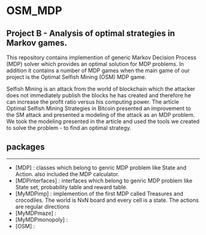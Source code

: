 # OSM_MDP
## Project B - Analysis of optimal strategies in Markov games.

This repository contains implemention of generic Markov Decision Process (MDP) solver which provides an optimal solution for MDP problems.
In addition it contains a number of MDP games when the main game of our project is the Optimal Selfish Mining (OSM) MDP game.

Selfish Mining is an attack from the world of blockchain which the attacker does not immediately publish the blocks he has created and therefore he can increase the profit ratio versus his computing power.
The article Optimal Selfish Mining Strategies in Bitcoin presented an improvement to the SM attack and presented a modeling of the attack as an MDP problem.
We took the modeling presented in the article and used the tools we created to solve the problem - to find an optimal strategy.


## packages
***
* [MDP] : classes which belong to genric MDP problem like State and Action. also included the MDP calculator. 
* [MDPinterfaces] :  interfaces which belong to genric MDP problem like State set, probability table and reward table.
* [MyMDPimp] : implemention of the first MDP called Treasures and crocodiles. The world is NxN board and every cell is a state. The actions are regular directions 
* [MyMDPmaze] : 
* [MyMDPmonopoly] : 
* [OSM] : 



